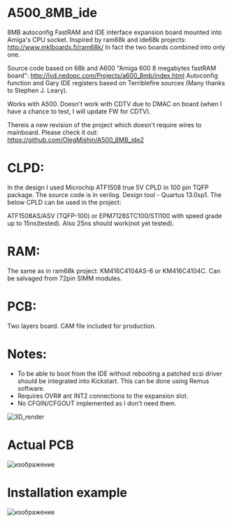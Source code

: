 # A500_8MB_ide
 
 8MB autoconfig FastRAM and IDE interface expansion board mounted into Amiga's CPU socket. 
Inspired by ram68k and ide68k projects: http://www.mklboards.fi/ram68k/ In fact the two boards combined into only one.

Source code based on 68k and A600 "Amiga 600 8 megabytes fastRAM board": http://lvd.nedopc.com/Projects/a600_8mb/index.html
Autoconfig function and Gary IDE registers based on Terriblefire sources (Many thanks to Stephen J. Leary).

Works with A500. Doesn't work with CDTV due to DMAC on board (when I have a chance to test, I will update FW for CDTV).

Thereis a new revision of the project which doesn't require wires to mainboard. Please check it out:
https://github.com/OlegMishin/A500_8MB_ide2

# CLPD: 
In the design I used Microchip ATF1508 true 5V CPLD in 100 pin TQFP package. The source code is in verilog. Design tool - Quartus 13.0sp1.
The below CPLD can be used in the project:

ATF1508AS/ASV (TQFP-100) or EPM7128STC100/STI100 with speed grade up to 15ns(tested).
Also 25ns should work(not yet tested). 

# RAM: 
The same as in ram68k project: KM416C4104AS-6 or KM416C4104C. Can be salvaged from 72pin SIMM modules.

# PCB: 
Two layers board. CAM file included for production.

# Notes:
- To be able to boot from the IDE without rebooting a patched scsi driver should be integrated into Kickstart. This can be done using Remus software.
- Requires OVR# ant INT2 connections to the expansion slot.
- No CFGIN/CFGOUT implemented as I don't need them.

![3D_render](https://user-images.githubusercontent.com/81614352/137478370-01d7e0f7-530c-4405-b8d8-a8bc4e3bfd53.png)

# Actual PCB
![изображение](https://user-images.githubusercontent.com/81614352/159073952-6bbf11e8-2acb-4636-b400-00bc0ea5ab38.png)


# Installation example
![изображение](https://user-images.githubusercontent.com/81614352/157677474-ae68848f-e7ed-40b6-94e6-58987b2c6a8a.png)

